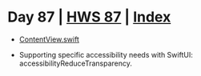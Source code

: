 # Day 87 | [HWS 87](https://www.hackingwithswift.com/100/swiftui/87) | [Index](https://github.com/JulesMoorhouse/100DaysOfSwiftUI/blob/main/README.md)

- [ContentView.swift](https://github.com/JulesMoorhouse/100DaysOfSwiftUI/blob/main/P17L%20Flashzilla/P17L%20Flashzilla/ContentView.swift) 
  
- Supporting specific accessibility needs with SwiftUI: accessibilityReduceTransparency.